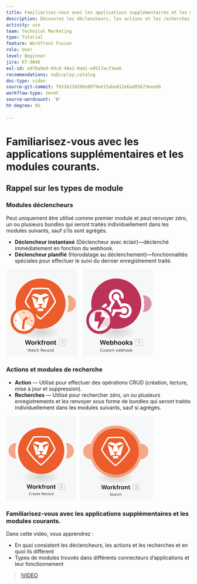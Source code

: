 ```yaml
---
title: Familiarisez-vous avec les applications supplémentaires et les modules courants.
description: Découvrez les déclencheurs, les actions et les recherches, ainsi que le fonctionnement des types de modules trouvés dans différents connecteurs d’applications dans  [!DNL Adobe Workfront Fusion].
activity: use
team: Technical Marketing
type: Tutorial
feature: Workfront Fusion
role: User
level: Beginner
jira: KT-9046
exl-id: e078a9e9-69c8-40a1-9ad1-e9517acf3ee6
recommendations: noDisplay,catalog
doc-type: video
source-git-commit: f033b210268e8979ee15abe812e6ad85673eeedb
workflow-type: tm+mt
source-wordcount: '0'
ht-degree: 0%

---
```


# Familiarisez-vous avec les applications supplémentaires et les modules courants.

## Rappel sur les types de module

### Modules déclencheurs

Peut uniquement être utilisé comme premier module et peut renvoyer zéro, un ou plusieurs bundles qui seront traités individuellement dans les modules suivants, sauf s’ils sont agrégés.

* **Déclencheur instantané** (Déclencheur avec éclair)—déclenché immédiatement en fonction du webhook.
* **Déclencheur planifié** (Horodatage au déclenchement)—fonctionnalités spéciales pour effectuer le suivi du dernier enregistrement traité.

![Une image des modules déclencheurs](assets/beyond-basic-modules-1.png)

### Actions et modules de recherche

* **Action** — Utilisé pour effectuer des opérations CRUD (création, lecture, mise à jour et suppression).
* **Recherches** — Utilisé pour rechercher zéro, un ou plusieurs enregistrements et les renvoyer sous forme de bundles qui seront traités individuellement dans les modules suivants, sauf si agrégés.

![Une image de l’action et des modules de recherche](assets/beyond-basic-modules-2.png)

### Familiarisez-vous avec les applications supplémentaires et les modules courants.

Dans cette vidéo, vous apprendrez :

* En quoi consistent les déclencheurs, les actions et les recherches et en quoi ils diffèrent
* Types de modules trouvés dans différents connecteurs d’applications et leur fonctionnement

>[!VIDEO](https://video.tv.adobe.com/v/335287/?quality=12&learn=on)

